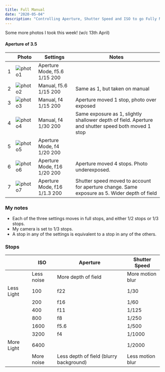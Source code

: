 ```yaml
---
title: Full Manual
date: "2020-05-04"
description: "Controlling Aperture, Shutter Speed and ISO to go Fully Manual!"
---
```


Some more photos I took this week! (w/c 13th April)


#### Aperture of 3.5

| | Photo | Settings | Notes |
| ---- | ---- | ---- | ----|
| 1 | ![photo1](./images/DSC_0550.JPG) | Aperture Mode, f5.6 1/15 200 | |
| 2 | ![photo2](./images/DSC_0551.JPG) | Manual, f5.6 1/15 200 | Same as 1, but taken on manual |
| 3 | ![photo3](./images/DSC_0552.JPG) | Manual, f4 1/15 200 | Aperture moved 1 stop, photo over exposed |
| 4 | ![photo4](./images/DSC_0554.JPG) | Manual, f4 1/30 200 | Same exposure as 1, slightly shallower depth of field. Aperture and shutter speed both moved 1 stop |
| 5 | ![photo5](./images/DSC_0556.JPG) | Aperture Mode, f4 1/20 200 | |
| 6 | ![photo6](./images/DSC_0557.JPG) | Aperture Mode, f16 1/20 200 | Aperture moved 4 stops. Photo underexposed. |
| 7 | ![photo7](./images/DSC_0559.JPG) | Aperture Mode, f16 1/1.3 200 | Shutter speed moved to account for aperture change. Same exposure as 5. Wider depth of field |


### My notes
  - Each of the three settings moves in full stops, and either 1/2 stops or 1/3 stops.
  - My camera is set to 1/3 stops.
  - A stop in any of the settings is equivalent to a stop in any of the others.

### Stops

| | ISO | Aperture | Shutter Speed |
| ---- | ---- | ---- | ---- |
| | Less noise | More depth of field | More motion blur |
| Less Light | 100 | f22 | 1/30
| | 200 | f16 | 1/60
| | 400 | f11 | 1/125
| | 800 | f8 | 1/250
| | 1600 | f5.6 | 1/500
| | 3200 | f4 | 1/1000
| More Light | 6400 | | 1/2000
| | More noise | Less depth of field (blurry background) | Less motion blur |
